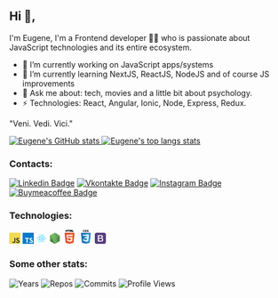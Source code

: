 ## Hi 👋,
I'm Eugene, I'm a Frontend developer 👨‍💻 who is passionate about JavaScript technologies and its entire ecosystem.

- 🔭 I’m currently working on JavaScript apps/systems
- 🌱 I’m currently learning NextJS, ReactJS, NodeJS and of course JS improvements
- 💬 Ask me about: tech, movies and a little bit about psychology.
-  ⚡ Technologies: React, Angular, Ionic, Node, Express, Redux.

"Veni. Vedi. Vici."

<p align="justify">
  <a href="https://github.com/ereburg/ereburg/">
    <img
      height="150"
      src="https://github-readme-stats.vercel.app/api?username=ereburg&count_private=true&show_icons=true&custom_title=Github%20Status"
      alt="Eugene's GitHub stats"
    />
  </a>
   <a href="https://github.com/ereburg/ereburg/">
    <img
      height="150"
      src="https://github-readme-stats.vercel.app/api/top-langs/?
username=ereburg&layout=compact&langs_count=6"
      alt="Eugene's top langs stats"
    />
  </a>  
</p>

### Contacts:
[![Linkedin Badge](https://img.shields.io/badge/-ereburg-yellow?style=flat-square&logo=Linkedin&color=blue&link=https://www.linkedin.com/in/ereburg/)](https://www.linkedin.com/in/ereburg/)
[![Vkontakte Badge](https://img.shields.io/badge/-ereburg-blue?style=flat-square&logo=Vk&logoColor=white&color=blue&link=https://vk.com/ereburg)](https://vk.com/ereburg)
[![Instagram Badge](https://img.shields.io/badge/-ereburg-blue?style=flat-square&logo=Instagram&logoColor=white&color=blue&link=https://instagram.com/ereburg)](https://instagram.com/ereburg)
[![Buymeacoffee Badge](https://img.shields.io/badge/-ereburg-blue?style=flat-square&logo=buymeacoffee&logoColor=white&color=blue&link=https://buymeacoffee.com/ereburg)](https://buymeacoffee.com/ereburg)

### Technologies:
<code><img height="20" src="https://raw.githubusercontent.com/github/explore/80688e429a7d4ef2fca1e82350fe8e3517d3494d/topics/javascript/javascript.png"></code>
<code><img height="20" src="https://raw.githubusercontent.com/github/explore/80688e429a7d4ef2fca1e82350fe8e3517d3494d/topics/typescript/typescript.png"></code>
<code><img height="20" src="https://raw.githubusercontent.com/github/explore/80688e429a7d4ef2fca1e82350fe8e3517d3494d/topics/react/react.png"></code>
<code><img height="20" src="https://raw.githubusercontent.com/github/explore/80688e429a7d4ef2fca1e82350fe8e3517d3494d/topics/nodejs/nodejs.png"></code>
<code><img height="25" src="https://raw.githubusercontent.com/github/explore/80688e429a7d4ef2fca1e82350fe8e3517d3494d/topics/html/html.png"></code>
<code><img height="25" src="https://raw.githubusercontent.com/github/explore/80688e429a7d4ef2fca1e82350fe8e3517d3494d/topics/css/css.png"></code>
<code><img height="20" src="https://raw.githubusercontent.com/github/explore/80688e429a7d4ef2fca1e82350fe8e3517d3494d/topics/bootstrap/bootstrap.png"></code>

### Some other stats:
![Years](https://badges.pufler.dev/years/ereburg?style=flat-square&color=blue&logo=github&a=0)
![Repos](https://badges.pufler.dev/repos/ereburg?style=flat-square&color=blue&logo=github&a=0)
![Commits](https://badges.pufler.dev/commits/monthly/ereburg?style=flat-square&color=blue&logo=github&a=0)
![Profile Views](https://badges.pufler.dev/visits/ereburg/ereburg?style=flat-square&color=blue&logo=github)
